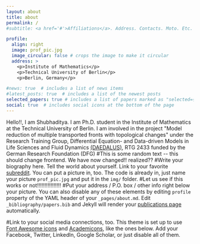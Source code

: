 ```yaml
---
layout: about
title: about
permalink: /
#subtitle: <a href='#'>Affiliations</a>. Address. Contacts. Moto. Etc.

profile:
  align: right
  image: prof_pic.jpg
  image_circular: false # crops the image to make it circular
  address: >
    <p>Institute of Mathematics</p>
    <p>Technical University of Berlin</p>
    <p>Berlin, Germany</p>

#news: true  # includes a list of news items
#latest_posts: true  # includes a list of the newest posts
selected_papers: true # includes a list of papers marked as "selected={true}"
social: true  # includes social icons at the bottom of the page
---
```

Hello!!, I am Shubhaditya. I am Ph.D. student in the Institute of Mathematics at the Technical University of Berlin. I am involved in the project "Model reduction of multiple transported fronts with topological changes" under the Research Training Group, Differential Equation- and Data-driven Models in Life Sciences and Fluid Dynamics [(DAEDALUS)](https://www.daedalus.berlin), RTG 2433 funded by the German Research Foundation (DFG)
#This is some random text -- this should change frontend. We have now changed!! realized??
#Write your biography here. Tell the world about yourself. Link to your favorite [subreddit](http://reddit.com). You can put a picture in, too. The code is already in, just name your picture `prof_pic.jpg` and put it in the `img/` folder.
#Let us see if this works or not!!!!!!!!!!!!!!!!
#Put your address / P.O. box / other info right below your picture. You can also disable any of these elements by editing `profile` property of the YAML header of your `_pages/about.md`. Edit `_bibliography/papers.bib` and Jekyll will render your [publications page](/al-folio/publications/) automatically.

#Link to your social media connections, too. This theme is set up to use [Font Awesome icons](http://fortawesome.github.io/Font-Awesome/) and [Academicons](https://jpswalsh.github.io/academicons/), like the ones below. Add your Facebook, Twitter, LinkedIn, Google Scholar, or just disable all of them.
